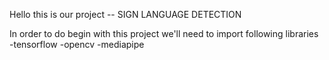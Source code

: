 Hello this is our project -- SIGN LANGUAGE DETECTION

In order to do begin with this project we'll need to import following libraries
-tensorflow
-opencv
-mediapipe
